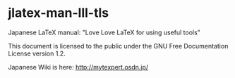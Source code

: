 # jlatex-man-lll-tls
Japanese LaTeX manual: "Love Love LaTeX for using useful tools"

This document is licensed to the public under the GNU Free Documentation License version 1.2.

Japanese Wiki is here: http://mytexpert.osdn.jp/

